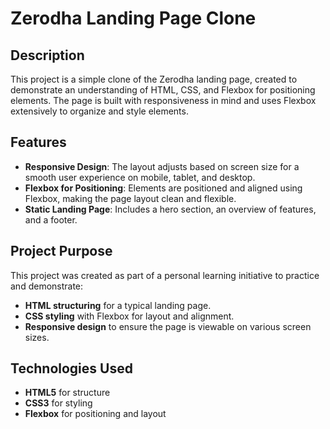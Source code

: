 
# Zerodha Landing Page Clone

## Description
This project is a simple clone of the Zerodha landing page, created to demonstrate an understanding of HTML, CSS, and Flexbox for positioning elements. The page is built with responsiveness in mind and uses Flexbox extensively to organize and style elements.

## Features
- **Responsive Design**: The layout adjusts based on screen size for a smooth user experience on mobile, tablet, and desktop.
- **Flexbox for Positioning**: Elements are positioned and aligned using Flexbox, making the page layout clean and flexible.
- **Static Landing Page**: Includes a hero section, an overview of features, and a footer.

## Project Purpose
This project was created as part of a personal learning initiative to practice and demonstrate:
- **HTML structuring** for a typical landing page.
- **CSS styling** with Flexbox for layout and alignment.
- **Responsive design** to ensure the page is viewable on various screen sizes.

## Technologies Used
- **HTML5** for structure
- **CSS3** for styling
- **Flexbox** for positioning and layout
